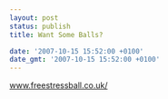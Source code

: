 ```yaml
---
layout: post
status: publish
title: Want Some Balls?

date: '2007-10-15 15:52:00 +0100'
date_gmt: '2007-10-15 15:52:00 +0100'
---
```

<a href="www.freestressball.co.uk/">www.freestressball.co.uk/</a>
